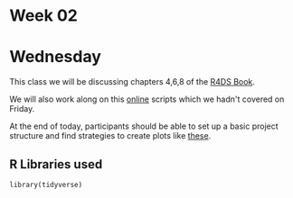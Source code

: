 # Week 02 

# Wednesday

This class we will be discussing chapters 4,6,8 of the [R4DS Book](https://r4ds.had.co.nz).

We will also work along on this [online](https://yousayr.com/ds-intro/introVis/) scripts which we hadn't covered on Friday. 

At the end of today, participants should be able to set up a basic project structure and find strategies to create plots like [these](https://yousayr.com/ds-intro/visChallenge/).

## R Libraries used

```
library(tidyverse)
```



